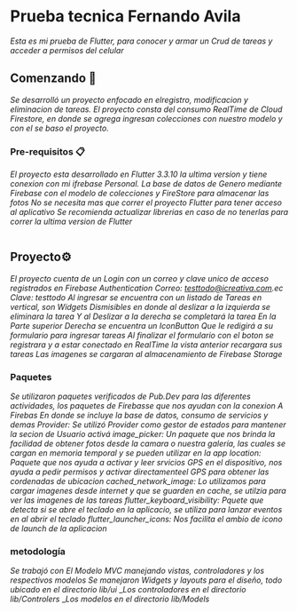 # Prueba tecnica Fernando Avila

_Esta es mi prueba de Flutter, para conocer y armar un Crud de tareas y acceder a permisos del celular_

## Comenzando 🚀

_Se desarrolló un proyecto enfocado en elregistro, modificacion y eliminacion de tareas._
_El proyecto consta del consumo RealTime de Cloud Firestore, en donde se agrega ingresan colecciones con nuestro modelo y con el se baso el proyecto._


### Pre-requisitos 📋

_El proyecto esta desarrollado en Flutter 3.3.10 la ultima versíon y tiene conexion con mi ifrebase Personal._
_La base de datos de Genero mediante Firebase con el modelo de colecciones y FireStore para almacenar las fotos_
_No se necesita mas que correr el proyecto Flutter para tener acceso al aplicativo_
_Se recomienda actualizar librerias en caso de no tenerlas para correr la ultima version de Flutter_
```

```

## Proyecto⚙️
_El proyecto cuenta de un Login con un correo y clave unico de acceso registrados en Firebase Authentication_
_Correo: testtodo@icreativa.com.ec_
_Clave: testtodo_
_Al ingresar se encuentra con un listado de Tareas en vertical, son Widgets Dismisibles en donde al deslizar a la izquierda se eliminara la tarea_
_Y al Deslizar a la derecha se completará la tarea_
_En la Parte superior Derecha se encuentra un IconButton Que le redigirá a su formulario para ingresar tareas_
_Al finalizar el formulario con el boton se registrara y a estar conectado en RealTime la vista anterior recargara sus tareas_
_Las imagenes se cargaran al almacenamiento de Firebase Storage_

### Paquetes 

_Se utilizaron paquetes verificados de Pub.Dev para las diferentes actividades, los paquetes de Firebasse que nos ayudan con la conexion A Firebas_
_En donde se incluye la base de datos, consumo de servicios y demas_
_Provider: Se utilizó Provider como gestor de estados para mantener la secion de Usuario activá_
_image_picker: Un paquete que nos brinda la facilidad de obtener fotos desde la camara o nuestra galería, las cuales se cargan en memoria temporal y se pueden utilizar en la app_
_location: Paquete que nos ayuda a activar y leer srvicios GPS en el dispositivo, nos ayuda a pedir permisos y activar directamenteel GPS para obtener las cordenadas de ubicacion_
_cached_network_image: Lo utilizamos para cargar imagenes desde internet y que se guarden en cache, se utilzia para ver las imagenes de las tareas_
_flutter_keyboard_visibility: Pquete que detecta si se abre el teclado en la aplicacio, se utiliza para lanzar eventos en al abrir el teclado_
_flutter_launcher_icons: Nos facilita el ambio de icono de launch de la aplicacion_

### metodología
_Se trabajó con El Modelo MVC manejando vistas, controladores y los respectivos modelos_
_Se manejaron Widgets y layouts para el diseño, todo ubicado en el directorio lib/ui_
__Los controladores en el directorio lib/Controlers_
__Los modelos en el directorio lib/Models_



